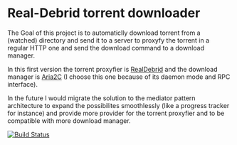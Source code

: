Real-Debrid torrent downloader
==========

The Goal of this project is to automaticlly download torrent from a (watched) directory and send it to a server to proxyfy the torrent in a regular HTTP one and send the download command to a download manager.

In this first version the torrent proxyfier is [RealDebrid](https://real-debrid.com) and the download manager is [Aria2C](https://aria2.github.io/manual/en/html/aria2c.html#synopsis) (I choose this one because of its daemon mode and RPC interface).


In the future I would migrate the solution to the mediator pattern architecture to expand the possibilites smoothlessly (like a progress tracker for instance) and provide more provider for the torrent proxyfier and to be compatible with more download manager.

[![Build Status](https://olihou.visualstudio.com/TorrentDownloadDispatcher/_apis/build/status/olihou.TorrentDownloadDispatcher?branchName=master)](https://olihou.visualstudio.com/TorrentDownloadDispatcher/_build/latest?definitionId=2&branchName=master)
